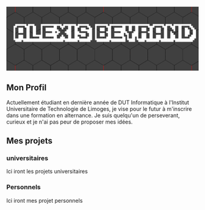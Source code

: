 ![Bannière](https://github.com/alexis-beyrand/alexis-beyrand/blob/main/img/banner.png?raw=true)

## Mon Profil
Actuellement étudiant en dernière année de DUT Informatique à l'Institut Universitaire de Technologie de Limoges, je vise pour le futur à m'inscrire dans une formation en alternance. Je suis quelqu'un de perseverant, curieux et je n'ai pas peur de proposer mes idées.

## Mes projets
### universitaires
Ici iront les projets universitaires
### Personnels
Ici iront mes projet personnels
